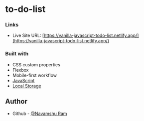 # to-do-list

### Links

- Live Site URL: [https://vanilla-javascript-todo-list.netlify.app/](https://vanilla-javascript-todo-list.netlify.app/)

### Built with

- CSS custom properties
- Flexbox
- Mobile-first workflow
- [JavaScript](https://www.javascript.com/)
- [Local Storage](https://developer.mozilla.org/en-US/docs/Web/API/Window/localStorage)

## Author

- Github - [@Navamshu Ram](https://github.com/navamshuram)
